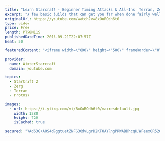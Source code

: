```yaml
---
title: "Learn Starcraft - Beginner Timing Attacks & All-Ins (Terran, Zerg & Protoss)"
excerpt: "A few basic builds that can get you far when done fairly well. Also important is how not to overextend and lose everything."
originalUrl: https://youtube.com/watch?v=8xOuROdh6t0
type: video
price: Free
length: PT58M11S
publishedDateTime: 2018-09-21T22:07:57Z
heat: 50

featuredContent: "<iframe width=\"800\" height=\"500\" frameborder=\"0\" src=\"https://www.youtube.com/embed/8xOuROdh6t0\" allow=\"accelerometer; autoplay; encrypted-media; gyroscope; picture-in-picture\" allowfullscreen></iframe>"

provider:
  name: WinterStarcraft
  domain: youtube.com

topics:
  - StarCraft 2
  - Zerg
  - Terran
  - Protoss

images:
  - url: https://i.ytimg.com/vi/8xOuROdh6t0/maxresdefault.jpg
    width: 1280
    height: 720
    isCached: true

secured: "VAd63G+AOS4d7ggtuetZNFG30dvLgrD2KFOAYRngPRWABDhcqH/WFeexOR5205ci50ELgrrSEqZZRiQKxsz21KSBvxjS2MAZXUyfjD66auZfyroEva3O7951CXh1mPZ6XDjdqK1qrLdSyDbJE4XEiua+hmoFTR+I1YFqLxJwoxeEP06HJlNqlcko5e3rwZuHs/w9QYmPZjIsr9SzpG1yNYRnk3dWuKrbigv7D+i6+pqqX65Ny05kENl+vI3TLsBe2VxUR6cj0aRAbi2iSwEQ75Fpx5Lim5jeOR5h7wiDBlNephHAGcvyZNMRLtlC7tDBeI3Zsfy1kV4Aai+xm2nEoaaV3XP5nDX0ZVh1aDnLLwwXkxzscCSfpzavwDDr0YzU115w/n0HZP6f1huHYslxDdTWnYXALg2eEq69lGg/ZFw=;jwz0YhUldSfHiHm34sEm/g=="
---
```


